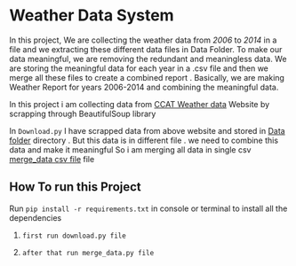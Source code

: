 # Weather Data System

In this project, We are collecting the weather data from *2006* to *2014* in a file and we extracting these different data files in Data Folder. To make our data meaningful, we are removing the redundant and meaningless data. We are storing the meaningful data for each year in a .csv file and then we merge all these files to create a combined report . Basically, we are making Weather Report for years 2006-2014 and combining the meaningful data.


In this project i am collecting data from [CCAT Weather data](http://www.submm.caltech.edu/submm.org/site/weather/) Website by scrapping through BeautifulSoup library 

In `Download.py` I have scrapped data from above website and stored in [Data folder](data/) directory . But this data is in different file . we need to combine this data and make it meaningful So i am merging all data in single csv [merge_data csv file](ccat_site_weather_data_2006_to_2014.csv) file 


## How To run this Project

Run  `pip install -r requirements.txt`
 in console or terminal to install all the dependencies

1. `first run download.py file`

2. `after that run merge_data.py file`
